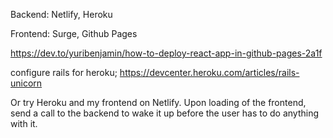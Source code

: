 Backend: Netlify, Heroku

Frontend: Surge, Github Pages

https://dev.to/yuribenjamin/how-to-deploy-react-app-in-github-pages-2a1f


configure rails for heroku;
https://devcenter.heroku.com/articles/rails-unicorn


Or try Heroku and my frontend on Netlify. Upon loading of the frontend, send a call to the backend to wake it up before the user has to do anything with it.